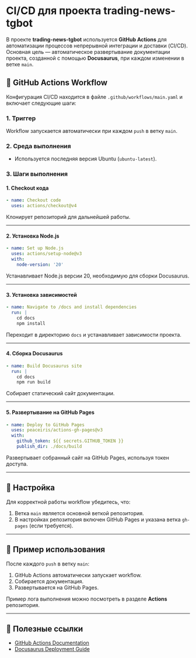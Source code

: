# CI/CD для проекта trading-news-tgbot

В проекте **trading-news-tgbot** используется **GitHub Actions** для автоматизации процессов непрерывной интеграции и доставки (CI/CD). Основная цель — автоматическое развертывание документации проекта, созданной с помощью **Docusaurus**, при каждом изменении в ветке `main`.

## 🚀 GitHub Actions Workflow

Конфигурация CI/CD находится в файле `.github/workflows/main.yaml` и включает следующие шаги:

### 1. **Триггер**
Workflow запускается автоматически при каждом `push` в ветку `main`.

### 2. **Среда выполнения**
- Используется последняя версия Ubuntu (`ubuntu-latest`).

### 3. **Шаги выполнения**

#### **1. Checkout кода**
```yaml
- name: Checkout code
  uses: actions/checkout@v4
```
Клонирует репозиторий для дальнейшей работы.

---

#### **2. Установка Node.js**
```yaml
- name: Set up Node.js
  uses: actions/setup-node@v3
  with:
    node-version: '20'
```
Устанавливает Node.js версии 20, необходимую для сборки Docusaurus.

---

#### **3. Установка зависимостей**
```yaml
- name: Navigate to /docs and install dependencies
  run: |
    cd docs
    npm install
```
Переходит в директорию `docs` и устанавливает зависимости проекта.

---

#### **4. Сборка Docusaurus**
```yaml
- name: Build Docusaurus site
  run: |
    cd docs
    npm run build
```
Собирает статический сайт документации.

---

#### **5. Развертывание на GitHub Pages**
```yaml
- name: Deploy to GitHub Pages
  uses: peaceiris/actions-gh-pages@v3
  with:
    github_token: ${{ secrets.GITHUB_TOKEN }}
    publish_dir: ./docs/build
```
Развертывает собранный сайт на GitHub Pages, используя токен доступа.

---

## 🔧 Настройка
Для корректной работы workflow убедитесь, что:
1. Ветка `main` является основной веткой репозитория.
2. В настройках репозитория включен GitHub Pages и указана ветка `gh-pages` (если требуется).

---

## 📌 Пример использования
После каждого `push` в ветку `main`:
1. GitHub Actions автоматически запускает workflow.
2. Собирается документация.
3. Развертывается на GitHub Pages.

Пример лога выполнения можно посмотреть в разделе **Actions** репозитория.

---

## 🔗 Полезные ссылки
- [GitHub Actions Documentation](https://docs.github.com/en/actions)
- [Docusaurus Deployment Guide](https://docusaurus.io/docs/deployment)